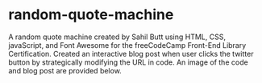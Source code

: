 # random-quote-machine

A random quote machine created by Sahil Butt using HTML, CSS, javaScript, and Font Awesome for the freeCodeCamp Front-End Library Certification. Created an interactive blog post when user clicks the twitter button by strategically modifying the URL in code. An image of the code and blog post are provided below. 
